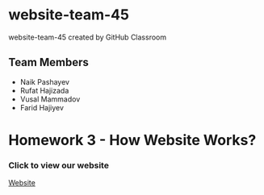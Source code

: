 # website-team-45
website-team-45 created by GitHub Classroom
## Team Members
- Naik Pashayev
- Rufat Hajizada
- Vusal Mammadov
- Farid Hajiyev

# Homework 3 - How Website Works?
### Click to view our website
[Website](https://github.com/ADA-SITE-SITE1101-2022-Fall/website-team-45/blob/main/Yeni%20qovluq/HW3/index.html)
